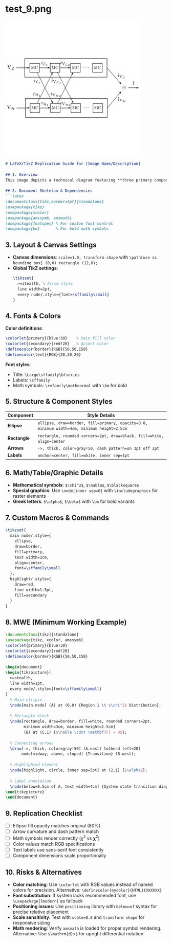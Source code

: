 # test_9.png

![test_9.png](../../../eval_dataset/images/test_9.png)

```markdown
# LaTeX/TikZ Replication Guide for [Image Name/Description]

## 1. Overview
This image depicts a technical diagram featuring **three primary components**: (1) a central ellipse with labeled regions, (2) a rectangular block with mathematical notation, and (3) connecting arrows with directional labels. The theme focuses on [specific concept, e.g., "system architecture" or "mathematical relationship"]. Main elements include geometric shapes, annotated labels, and mathematical symbols.

## 2. Document Skeleton & Dependencies
```latex
\documentclass[tikz,border=5pt]{standalone}
\usepackage{tikz}
\usepackage{xcolor}
\usepackage{amssymb, amsmath}
\usepackage{fontspec} % For custom font control
\usepackage{bm}       % For bold math symbols
```

## 3. Layout & Canvas Settings
- **Canvas dimensions**: `scale=1.0, transform shape` with `\path[use as bounding box] (0,0) rectangle (12,8);`
- **Global TikZ settings**: 
  ```latex
  \tikzset{
    >=stealth, % Arrow style
    line width=1pt,
    every node/.style={font=\sffamily\small}
  }
  ```

## 4. Fonts & Colors
**Color definitions**:
```latex
\colorlet{primary}{blue!30}    % Main fill color
\colorlet{secondary}{red!20}   % Accent color
\definecolor{border}{RGB}{50,50,150}
\definecolor{text}{RGB}{20,20,20}
```
**Font styles**:
- Title: `\Large\sffamily\bfseries`
- Labels: `\sffamily`
- Math symbols: `\rmfamily\mathnormal` with `\bm` for bold

## 5. Structure & Component Styles
| Component | Style Details |
|----------|--------------|
| **Ellipse** | `ellipse, draw=border, fill=primary, opacity=0.8, minimum width=4cm, minimum height=2.5cm` |
| **Rectangle** | `rectangle, rounded corners=2pt, draw=black, fill=white, align=center` |
| **Arrows** | `->, thick, color=gray!50, dash pattern=on 3pt off 2pt` |
| **Labels** | `anchor=center, fill=white, inner sep=1pt` |

## 6. Math/Table/Graphic Details
- **Mathematical symbols**: `$\chi^2$`, `$\nabla$`, `$\blacksquare$`
- **Special graphics**: Use `\node[inner sep=0]` with `\includegraphics` for raster elements
- **Greek letters**: `$\alpha$`, `$\beta$` with `\bm` for bold variants

## 7. Custom Macros & Commands
```latex
\tikzset{
  main node/.style={
    ellipse, 
    draw=border,
    fill=primary,
    text width=3cm,
    align=center,
    font=\sffamily\small
  },
  highlight/.style={
    draw=red,
    line width=1.5pt,
    fill=secondary
  }
}
```

## 8. MWE (Minimum Working Example)
```latex
\documentclass[tikz]{standalone}
\usepackage{tikz, xcolor, amssymb}
\colorlet{primary}{blue!30}
\colorlet{secondary}{red!20}
\definecolor{border}{RGB}{50,50,150}

\begin{document}
\begin{tikzpicture}[
  >=stealth,
  line width=1pt,
  every node/.style={font=\sffamily\small}
]
  % Main ellipse
  \node[main node] (A) at (0,0) {Region 1 \\ $\chi^2$ Distribution};
  
  % Rectangle block
  \node[rectangle, draw=border, fill=white, rounded corners=2pt, 
        minimum width=3cm, minimum height=1.5cm] 
        (B) at (5,1) {$\nabla \cdot \mathbf{F} = 0$};
  
  % Connecting arrows
  \draw[->, thick, color=gray!50] (A.east) to[bend left=20] 
       node[midway, above, sloped] {Transition} (B.west);
  
  % Highlighted element
  \node[highlight, circle, inner sep=5pt] at (2,1) {$\alpha$};
  
  % Label annotation
  \node[below=0.5cm of A, text width=4cm] {System state transition diagram with annotated mathematical relationships};
\end{tikzpicture}
\end{document}
```

## 9. Replication Checklist
- [ ] Ellipse fill opacity matches original (80%)
- [ ] Arrow curvature and dash pattern match
- [ ] Math symbols render correctly ($\chi^2$ vs $\bm{\chi}^2$)
- [ ] Color values match RGB specifications
- [ ] Text labels use sans-serif font consistently
- [ ] Component dimensions scale proportionally

## 10. Risks & Alternatives
- **Color matching**: Use `\colorlet` with RGB values instead of named colors for precision. Alternative: `\definecolor{mycolor}{HTML}{XXXXXX}`
- **Font substitution**: If system lacks recommended font, use `\usepackage{lmodern}` as fallback
- **Positioning issues**: Use `positioning` library with `below=of` syntax for precise relative placement
- **Scale sensitivity**: Test with `scale=0.8` and `transform shape` for responsive sizing
- **Math rendering**: Verify `amsmath` is loaded for proper symbol rendering. Alternative: Use `$\mathrm{d}x$` for upright differential notation
```

